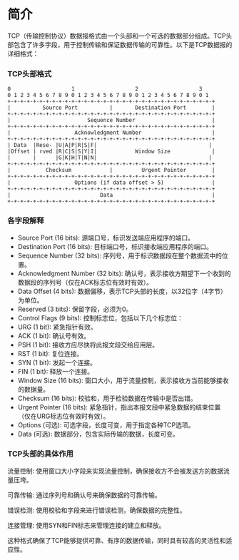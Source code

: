 # 简介

TCP（传输控制协议）数据报格式由一个头部和一个可选的数据部分组成。TCP头部包含了许多字段，用于控制传输和保证数据传输的可靠性。以下是TCP数据报的详细格式：

### TCP头部格式

```plaintext
0                   1                   2                   3
0 1 2 3 4 5 6 7 8 9 0 1 2 3 4 5 6 7 8 9 0 1 2 3 4 5 6 7 8 9 0 1
+-+-+-+-+-+-+-+-+-+-+-+-+-+-+-+-+-+-+-+-+-+-+-+-+-+-+-+-+-+-+-+-+
|          Source Port          |       Destination Port        |
+-+-+-+-+-+-+-+-+-+-+-+-+-+-+-+-+-+-+-+-+-+-+-+-+-+-+-+-+-+-+-+-+
|                        Sequence Number                        |
+-+-+-+-+-+-+-+-+-+-+-+-+-+-+-+-+-+-+-+-+-+-+-+-+-+-+-+-+-+-+-+-+
|                    Acknowledgment Number                      |
+-+-+-+-+-+-+-+-+-+-+-+-+-+-+-+-+-+-+-+-+-+-+-+-+-+-+-+-+-+-+-+-+
| Data  |Rese- |U|A|P|R|S|F|                                   |
|Offset | rved |R|C|S|S|Y|I|            Window Size             |
|       |      |G|K|H|T|N|N|                                   |
+-+-+-+-+-+-+-+-+-+-+-+-+-+-+-+-+-+-+-+-+-+-+-+-+-+-+-+-+-+-+-+-+
|           Checksum            |         Urgent Pointer        |
+-+-+-+-+-+-+-+-+-+-+-+-+-+-+-+-+-+-+-+-+-+-+-+-+-+-+-+-+-+-+-+-+
|                    Options (if data offset > 5)               |
+-+-+-+-+-+-+-+-+-+-+-+-+-+-+-+-+-+-+-+-+-+-+-+-+-+-+-+-+-+-+-+-+
|                            Data                               |
+-+-+-+-+-+-+-+-+-+-+-+-+-+-+-+-+-+-+-+-+-+-+-+-+-+-+-+-+-+-+-+-+
```

### 各字段解释

- Source Port (16 bits): 源端口号，标识发送端应用程序的端口。
- Destination Port (16 bits): 目标端口号，标识接收端应用程序的端口。
- Sequence Number (32 bits): 序列号，用于标识数据段在整个数据流中的位置。
- Acknowledgment Number (32 bits): 确认号，表示接收方期望下一个收到的数据段的序列号（仅在ACK标志位有效时有效）。
- Data Offset (4 bits): 数据偏移，表示TCP头部的长度，以32位字（4字节）为单位。
- Reserved (3 bits): 保留字段，必须为0。
- Control Flags (9 bits): 控制标志位，包括以下几个标志位：
- URG (1 bit): 紧急指针有效。
- ACK (1 bit): 确认号有效。
- PSH (1 bit): 接收方应尽快将此报文段交给应用层。
- RST (1 bit): 复位连接。
- SYN (1 bit): 发起一个连接。
- FIN (1 bit): 释放一个连接。
- Window Size (16 bits): 窗口大小，用于流量控制，表示接收方当前能够接收的数据量。
- Checksum (16 bits): 校验和，用于检验数据在传输中是否出错。
- Urgent Pointer (16 bits): 紧急指针，指出本报文段中紧急数据的结束位置（仅在URG标志位有效时有效）。
- Options (可选): 可选字段，长度可变，用于指定各种TCP选项。
- Data (可选): 数据部分，包含实际传输的数据，长度可变。

### TCP头部的具体作用

流量控制: 使用窗口大小字段来实现流量控制，确保接收方不会被发送方的数据流量压垮。

可靠传输: 通过序列号和确认号来确保数据的可靠传输。

错误检测: 使用校验和字段来进行错误检测，确保数据的完整性。

连接管理: 使用SYN和FIN标志来管理连接的建立和释放。

这种格式确保了TCP能够提供可靠、有序的数据传输，同时具有较高的灵活性和适应性。
